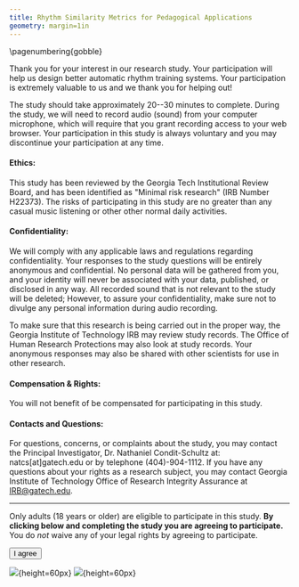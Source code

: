 ```yaml
---
title: Rhythm Similarity Metrics for Pedagogical Applications
geometry: margin=1in
---
```


\pagenumbering{gobble}



Thank you for your interest in our research study.
Your participation will help us design better automatic rhythm training systems.
Your participation is extremely valuable to us and we thank you for helping out!

The study should take approximately 20--30 minutes to complete.
During the study, we will need to record audio (sound) from your computer microphone, which will require that you grant recording access to your web browser.
Your participation in this study is always voluntary and you may discontinue your participation at any time.

#### Ethics:

This study has been reviewed by the Georgia Tech Institutional Review Board, and has been identified as "Minimal risk research" (IRB Number H22373).
The risks of participating in this study are no greater than any casual music listening or other other normal daily activities.


#### Confidentiality:

We will comply with any applicable laws and regulations regarding confidentiality.
Your responses to the study questions will be entirely anonymous and confidential.
No personal data will be gathered from you, and your identity will never be associated with your data, published, or disclosed in any way.
All recorded sound that is not relevant to the study will be deleted;
However, to assure your confidentiality, make sure not to divulge any personal information during audio recording.


To make sure that this research is being carried out in the proper way, the Georgia Institute of Technology IRB may review study records. 
The Office of Human Research Protections may also look at study records.
Your anonymous responses may also be shared with other scientists for use in other research.

#### Compensation & Rights:

You will not benefit of be compensated for participating in this study.

#### Contacts and Questions:

For questions, concerns, or complaints about the study, you may contact the Principal Investigator, Dr. Nathaniel Condit-Schultz at: natcs[at]gatech.edu or by telephone (404)-904-1112.
If you have any questions about your rights as a research subject, you may contact Georgia Institute of Technology Office of Research Integrity Assurance at IRB@gatech.edu.

----

Only adults (18 years or older) are eligible to participate in this study.
**By clicking below and completing the study you are agreeing to participate.**
You do *not* waive any of your legal rights by agreeing to participate. 

<input type="button" class= "buttonFeatures" name="consent" value="I agree"
           onclick="consentAndContinue()">

![](gatechlogo.png){height=60px}
![](LabLogo_BlackandWhite.png){height=60px}
